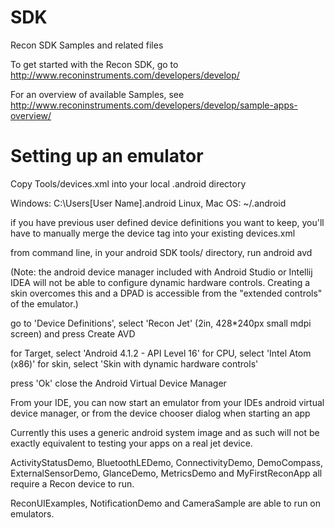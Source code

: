 # SDK
Recon SDK Samples and related files

To get started with the Recon SDK, go to http://www.reconinstruments.com/developers/develop/

For an overview of available Samples, see http://www.reconinstruments.com/developers/develop/sample-apps-overview/

# Setting up an emulator

Copy Tools/devices.xml into your local .android directory

Windows: 
    C:\Users\[User Name]\.android
Linux, Mac OS: 
    ~/.android

if you have previous user defined device definitions you want to keep, you'll have to manually merge the device tag into your existing devices.xml

from command line, in your android SDK tools/ directory, run
    android avd

(Note: the android device manager included with Android Studio or Intellij IDEA will not be able to configure dynamic hardware controls. Creating a skin overcomes this and a DPAD is accessible from the "extended controls" of the emulator.)

go to 'Device Definitions', select 'Recon Jet' (2in, 428*240px small mdpi screen) and press Create AVD

for Target, select 'Android 4.1.2 - API Level 16'
for CPU, select 'Intel Atom (x86)'
for skin, select 'Skin with dynamic hardware controls'

press 'Ok'
close the Android Virtual Device Manager

From your IDE, you can now start an emulator from your IDEs android virtual device manager, or from the device chooser dialog when starting an app

Currently this uses a generic android system image and as such will not be exactly equivalent to testing your apps on a real jet device.

ActivityStatusDemo, BluetoothLEDemo, ConnectivityDemo, DemoCompass, ExternalSensorDemo, GlanceDemo, MetricsDemo and MyFirstReconApp all require a Recon device to run.

ReconUIExamples, NotificationDemo and CameraSample are able to run on emulators.